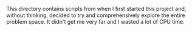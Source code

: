 This directory contains scripts from when I first started this project and, without thinking, decided to try and comprehensively explore the entire problem space.
It didn't get me very far and I wasted a lot of CPU time.